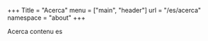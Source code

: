 +++
Title = "Acerca"
menu = ["main", "header"]
url = "/es/acerca"
namespace = "about"
+++

Acerca contenu es